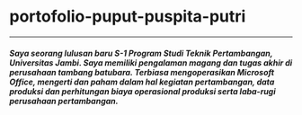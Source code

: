 # portofolio-puput-puspita-putri
---
##### Saya seorang lulusan baru S-1 Program Studi Teknik Pertambangan, Universitas Jambi. Saya memiliki pengalaman magang dan tugas akhir di perusahaan tambang batubara. Terbiasa mengoperasikan Microsoft Office, mengerti dan paham dalam hal kegiatan pertambangan, data produksi dan perhitungan biaya operasional produksi serta laba-rugi perusahaan pertambangan.
